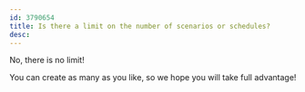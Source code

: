 ```yaml
---
id: 3790654
title: Is there a limit on the number of scenarios or schedules?
desc:
---
```


No, there is no limit!

You can create as many as you like, so we hope you will take full advantage!
